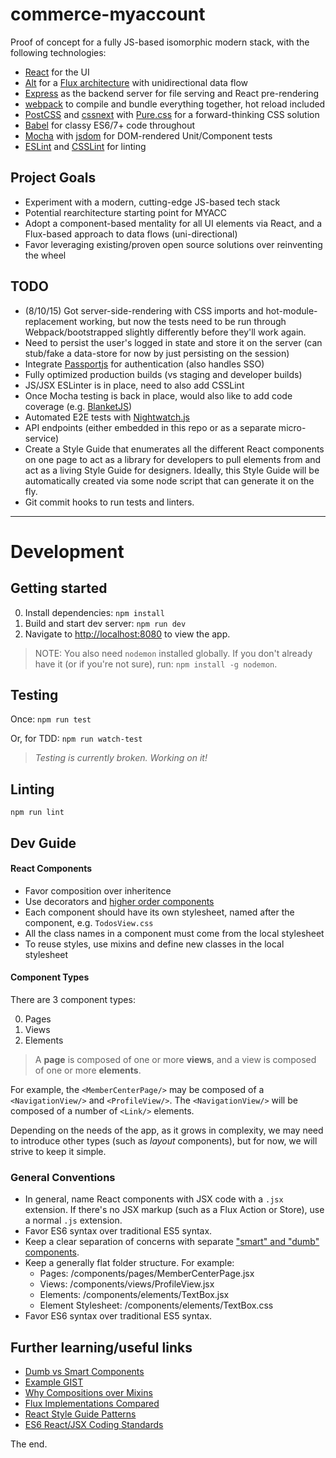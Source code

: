 # commerce-myaccount

Proof of concept for a fully JS-based isomorphic modern stack, with the following technologies:

- [React](https://facebook.github.io/react/) for the UI
- [Alt](http://alt.js.org/) for a [Flux architecture](https://facebook.github.io/flux/docs/overview.html) with unidirectional data flow
- [Express](http://koajs.com/) as the backend server for file serving and React pre-rendering
- [webpack](http://webpack.github.io/) to compile and bundle everything together, hot reload included
- [PostCSS](https://github.com/postcss/postcss) and [cssnext](http://cssnext.io/) with [Pure.css](http://purecss.io/) for a forward-thinking CSS solution
- [Babel](https://babeljs.io/) for classy ES6/7+ code throughout
- [Mocha](http://mochajs.org/) with [jsdom](https://www.npmjs.com/package/node-jsdom) for DOM-rendered Unit/Component tests
- [ESLint](http://eslint.org/) and [CSSLint](https://github.com/CSSLint/csslint) for linting


## Project Goals

- Experiment with a modern, cutting-edge JS-based tech stack
- Potential rearchitecture starting point for MYACC
- Adopt a component-based mentality for all UI elements via React, and a Flux-based approach to data flows (uni-directional)
- Favor leveraging existing/proven open source solutions over reinventing the wheel


## TODO

- (8/10/15) Got server-side-rendering with CSS imports and hot-module-replacement working, but now the tests need to be run through Webpack/bootstrapped slightly differently before they'll work again.
- Need to persist the user's logged in state and store it on the server (can stub/fake a data-store for now by just persisting on the session)
- Integrate [Passportjs](http://passportjs.org/) for authentication (also handles SSO)
- Fully optimized production builds (vs staging and developer builds)
- JS/JSX ESLinter is in place, need to also add CSSLint
- Once Mocha testing is back in place, would also like to add code coverage (e.g. [BlanketJS](http://blanketjs.org/))
- Automated E2E tests with [Nightwatch.js](http://nightwatchjs.org/)
- API endpoints (either embedded in this repo or as a separate micro-service)
- Create a Style Guide that enumerates all the different React components on one page to act as a library for developers to pull elements from and act as a living Style Guide for designers. Ideally, this Style Guide will be automatically created via some node script that can generate it on the fly.
- Git commit hooks to run tests and linters.


---

# Development

## Getting started

0. Install dependencies: `npm install`
1. Build and start dev server: `npm run dev`
2. Navigate to [http://localhost:8080](http://localhost:8080) to view the app.

> NOTE: You also need `nodemon` installed globally. If you don't already have it (or if you're not sure), run: `npm install -g nodemon`.

## Testing

Once: `npm run test`

Or, for TDD: `npm run watch-test`

> *Testing is currently broken. Working on it!*

## Linting
 
`npm run lint`

## Dev Guide

#### React Components
  - Favor composition over inheritence
  - Use decorators and [higher order components](https://medium.com/@dan_abramov/mixins-are-dead-long-live-higher-order-components-94a0d2f9e750)
  - Each component should have its own stylesheet, named after the component, e.g. `TodosView.css`
  - All the class names in a component must come from the local stylesheet
  - To reuse styles, use mixins and define new classes in the local stylesheet

#### Component Types
There are 3 component types:

0. Pages
1. Views
2. Elements

> A **page** is composed of one or more **views**, and a view is composed of one or more **elements**. 

For example, the `<MemberCenterPage/>` may be composed of a `<NavigationView/>` and `<ProfileView/>`. The `<NavigationView/>` will be composed of a number of `<Link/>` elements.

Depending on the needs of the app, as it grows in complexity, we may need to introduce other types (such as _layout_ components), but for now, we will strive to keep it simple.

### General Conventions

- In general, name React components with JSX code with a `.jsx` extension. If there's no JSX markup (such as a Flux Action or Store), use a normal `.js` extension.
- Favor ES6 syntax over traditional ES5 syntax.
- Keep a clear separation of concerns with separate ["smart" and "dumb" components](https://medium.com/@dan_abramov/smart-and-dumb-components-7ca2f9a7c7d0).
- Keep a generally flat folder structure. For example:
  - Pages: /components/pages/MemberCenterPage.jsx
  - Views: /components/views/ProfileView.jsx
  - Elements: /components/elements/TextBox.jsx
  - Element Stylesheet: /components/elements/TextBox.css 
- Favor ES6 syntax over traditional ES5 syntax.

 
 
## Further learning/useful links

- [Dumb vs Smart Components](https://medium.com/@dan_abramov/smart-and-dumb-components-7ca2f9a7c7d0)
- [Example GIST](https://gist.github.com/chantastic/fc9e3853464dffdb1e3c)
- [Why Compositions over Mixins](https://medium.com/@dan_abramov/mixins-are-dead-long-live-higher-order-components-94a0d2f9e750)
- [Flux Implementations Compared](http://pixelhunter.me/post/110248593059/flux-solutions-compared-by-example)
- [React Style Guide Patterns](https://reactjsnews.com/react-style-guide-patterns-i-like/)
- [ES6 React/JSX Coding Standards](https://github.com/jrskerritt/react-coding-standards)


The end.


